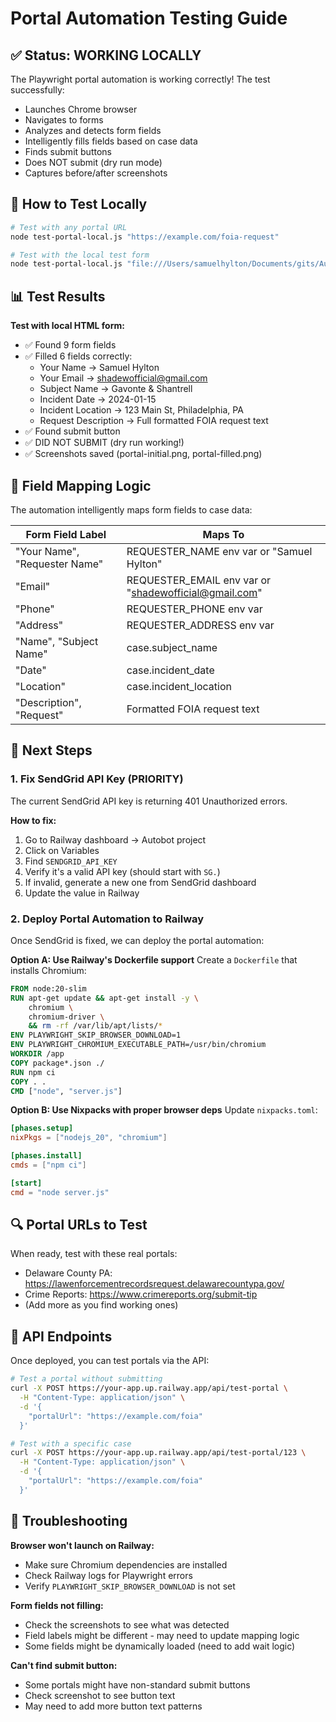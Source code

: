 # Portal Automation Testing Guide

## ✅ Status: WORKING LOCALLY

The Playwright portal automation is working correctly! The test successfully:
- Launches Chrome browser
- Navigates to forms
- Analyzes and detects form fields
- Intelligently fills fields based on case data
- Finds submit buttons
- Does NOT submit (dry run mode)
- Captures before/after screenshots

## 🧪 How to Test Locally

```bash
# Test with any portal URL
node test-portal-local.js "https://example.com/foia-request"

# Test with the local test form
node test-portal-local.js "file:///Users/samuelhylton/Documents/gits/Autobot%20MVP/test-form.html"
```

## 📊 Test Results

**Test with local HTML form:**
- ✅ Found 9 form fields
- ✅ Filled 6 fields correctly:
  - Your Name → Samuel Hylton
  - Your Email → shadewofficial@gmail.com
  - Subject Name → Gavonte & Shantrell
  - Incident Date → 2024-01-15
  - Incident Location → 123 Main St, Philadelphia, PA
  - Request Description → Full formatted FOIA request text
- ✅ Found submit button
- ✅ DID NOT SUBMIT (dry run working!)
- ✅ Screenshots saved (portal-initial.png, portal-filled.png)

## 🎯 Field Mapping Logic

The automation intelligently maps form fields to case data:

| Form Field Label | Maps To |
|-----------------|---------|
| "Your Name", "Requester Name" | REQUESTER_NAME env var or "Samuel Hylton" |
| "Email" | REQUESTER_EMAIL env var or "shadewofficial@gmail.com" |
| "Phone" | REQUESTER_PHONE env var |
| "Address" | REQUESTER_ADDRESS env var |
| "Name", "Subject Name" | case.subject_name |
| "Date" | case.incident_date |
| "Location" | case.incident_location |
| "Description", "Request" | Formatted FOIA request text |

## 🚀 Next Steps

### 1. Fix SendGrid API Key (PRIORITY)
The current SendGrid API key is returning 401 Unauthorized errors.

**How to fix:**
1. Go to Railway dashboard → Autobot project
2. Click on Variables
3. Find `SENDGRID_API_KEY`
4. Verify it's a valid API key (should start with `SG.`)
5. If invalid, generate a new one from SendGrid dashboard
6. Update the value in Railway

### 2. Deploy Portal Automation to Railway

Once SendGrid is fixed, we can deploy the portal automation:

**Option A: Use Railway's Dockerfile support**
Create a `Dockerfile` that installs Chromium:

```dockerfile
FROM node:20-slim
RUN apt-get update && apt-get install -y \
    chromium \
    chromium-driver \
    && rm -rf /var/lib/apt/lists/*
ENV PLAYWRIGHT_SKIP_BROWSER_DOWNLOAD=1
ENV PLAYWRIGHT_CHROMIUM_EXECUTABLE_PATH=/usr/bin/chromium
WORKDIR /app
COPY package*.json ./
RUN npm ci
COPY . .
CMD ["node", "server.js"]
```

**Option B: Use Nixpacks with proper browser deps**
Update `nixpacks.toml`:

```toml
[phases.setup]
nixPkgs = ["nodejs_20", "chromium"]

[phases.install]
cmds = ["npm ci"]

[start]
cmd = "node server.js"
```

## 🔍 Portal URLs to Test

When ready, test with these real portals:
- Delaware County PA: https://lawenforcementrecordsrequest.delawarecountypa.gov/
- Crime Reports: https://www.crimereports.org/submit-tip
- (Add more as you find working ones)

## 📝 API Endpoints

Once deployed, you can test portals via the API:

```bash
# Test a portal without submitting
curl -X POST https://your-app.up.railway.app/api/test-portal \
  -H "Content-Type: application/json" \
  -d '{
    "portalUrl": "https://example.com/foia"
  }'

# Test with a specific case
curl -X POST https://your-app.up.railway.app/api/test-portal/123 \
  -H "Content-Type: application/json" \
  -d '{
    "portalUrl": "https://example.com/foia"
  }'
```

## 🐛 Troubleshooting

**Browser won't launch on Railway:**
- Make sure Chromium dependencies are installed
- Check Railway logs for Playwright errors
- Verify `PLAYWRIGHT_SKIP_BROWSER_DOWNLOAD` is not set

**Form fields not filling:**
- Check the screenshots to see what was detected
- Field labels might be different - may need to update mapping logic
- Some fields might be dynamically loaded (need to add wait logic)

**Can't find submit button:**
- Some portals might have non-standard submit buttons
- Check screenshot to see button text
- May need to add more button text patterns
